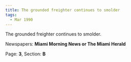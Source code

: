 ```yaml
---  
title: The grounded freighter continues to smolder  
tags:  
  - Mar 1990  
---  
```

  
The grounded freighter continues to smolder.  
  
Newspapers: **Miami Morning News or The Miami Herald**  
  
Page: **3**, Section: **B** 
